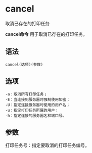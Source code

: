 cancel
===

取消已存在的打印任务


**cancel命令** 用于取消已存在的打印任务。

##  语法

```
cancel(选项)(参数)
```

##  选项

```
-a：取消所有打印任务；
-E：当连接到服务器时强制使用加密；
-U：指定连接服务器时使用的用户名；
-u：指定打印任务所属的用户；
-h：指定连接的服务器名和端口号。
```

##  参数

打印任务号：指定要取消的打印任务编号。



